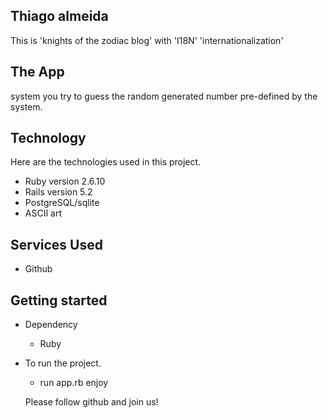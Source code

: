 ## Thiago almeida
This is 'knights of the zodiac blog' with 'I18N' 'internationalization'

## The App

system you try to guess the random generated number pre-defined by the system.

## Technology 

Here are the technologies used in this project.

* Ruby version  2.6.10
* Rails version 5.2
* PostgreSQL/sqlite
* ASCII art

## Services Used

* Github


## Getting started

* Dependency
  - Ruby  
  
* To run the project.
  - run app.rb enjoy

  Please follow github and join us!
